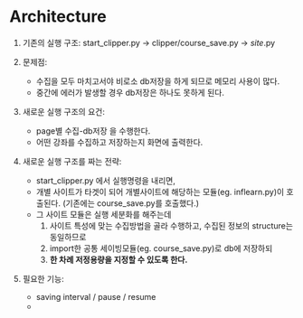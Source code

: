 # Architecture

1. 기존의 실행 구조: start_clipper.py -> clipper/course_save.py -> *site*.py
2. 문제점: 
    - 수집을 모두 마치고서야 비로소 db저장을 하게 되므로 메모리 사용이 많다.
    - 중간에 에러가 발생할 경우 db저장은 하나도 못하게 된다.
3. 새로운 실행 구조의 요건:
    - page별 수집-db저장 을 수행한다.
    - 어떤 강좌를 수집하고 저장하는지 화면에 출력한다.
4. 새로운 실행 구조를 짜는 전략:
    - start_clipper.py 에서 실행명령을 내리면,
    - 개별 사이트가 타겟이 되어 개별사이트에 해당하는 모듈(eg. inflearn.py)이 호출된다.
        (기존에는 course_save.py를 호출했다.)
    - 그 사이트 모듈은 실행 세분화를 해주는데 
        1) 사이트 특성에 맞는 수집방법을 골라 수행하고, 수집된 정보의 structure는 동일하므로
        2) import한 공통 세이빙모듈(eg. course_save.py)로 db에 저장하되
        3) **한 차례 저정용량을 지정할 수 있도록 한다.**
        
5. 필요한 기능:
    - saving interval / pause / resume
    - 